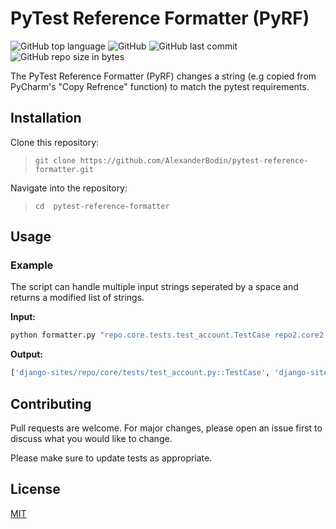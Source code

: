 # PyTest Reference Formatter (PyRF)
![GitHub top language](https://img.shields.io/github/languages/top/alexanderbodin/pytest-reference-formatter.svg)
![GitHub](https://img.shields.io/github/license/alexanderbodin/pytest-reference-formatter.svg)
![GitHub last commit](https://img.shields.io/github/last-commit/alexanderbodin/pytest-reference-formatter.svg)
![GitHub repo size in bytes](https://img.shields.io/github/repo-size/alexanderbodin/pytest-reference-formatter.svg)


The PyTest Reference Formatter (PyRF) changes a string (e.g copied from PyCharm's "Copy Refrence" function) to match the pytest requirements.

## Installation

Clone this repository:

> `git clone https://github.com/AlexanderBodin/pytest-reference-formatter.git`

Navigate into the repository:

>`cd  pytest-reference-formatter`


## Usage

### Example
The script can handle multiple input strings seperated by a space and returns a modified list of strings.

**Input:**
```bash
python formatter.py "repo.core.tests.test_account.TestCase repo2.core2.tests2.test_account2.TestCase2.test_function"
```

**Output:**
```bash
['django-sites/repo/core/tests/test_account.py::TestCase', 'django-sites/repo2/core2/tests2/test_account2.py::TestCase2::test_function']
```

## Contributing
Pull requests are welcome. For major changes, please open an issue first to discuss what you would like to change.

Please make sure to update tests as appropriate.

## License
[MIT](https://github.com/AlexanderBodin/pytest-reference-formatter/blob/master/LICENSE)
